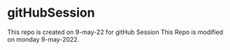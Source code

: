 # gitHubSession
This repo is created on 9-may-22 for gitHub Session
This Repo is modified on monday 9-may-2022.
